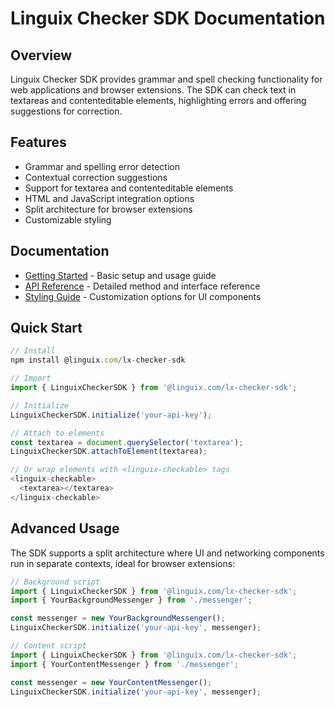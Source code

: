 # Linguix Checker SDK Documentation

## Overview

Linguix Checker SDK provides grammar and spell checking functionality for web applications and browser extensions. The SDK can check text in textareas and contenteditable elements, highlighting errors and offering suggestions for correction.

## Features

- Grammar and spelling error detection
- Contextual correction suggestions
- Support for textarea and contenteditable elements
- HTML and JavaScript integration options
- Split architecture for browser extensions
- Customizable styling

## Documentation

- [Getting Started](docs/getting-started.md) - Basic setup and usage guide
- [API Reference](docs/api-reference.md) - Detailed method and interface reference
- [Styling Guide](docs/styling.md) - Customization options for UI components

## Quick Start

```javascript
// Install
npm install @linguix.com/lx-checker-sdk

// Import
import { LinguixCheckerSDK } from '@linguix.com/lx-checker-sdk';

// Initialize
LinguixCheckerSDK.initialize('your-api-key');

// Attach to elements
const textarea = document.querySelector('textarea');
LinguixCheckerSDK.attachToElement(textarea);

// Or wrap elements with <linguix-checkable> tags
<linguix-checkable>
  <textarea></textarea>
</linguix-checkable>
```

## Advanced Usage

The SDK supports a split architecture where UI and networking components run in separate contexts, ideal for browser extensions:

```javascript
// Background script
import { LinguixCheckerSDK } from '@linguix.com/lx-checker-sdk';
import { YourBackgroundMessenger } from './messenger';

const messenger = new YourBackgroundMessenger();
LinguixCheckerSDK.initialize('your-api-key', messenger);

// Content script
import { LinguixCheckerSDK } from '@linguix.com/lx-checker-sdk';
import { YourContentMessenger } from './messenger';

const messenger = new YourContentMessenger();
LinguixCheckerSDK.initialize('your-api-key', messenger);
```
